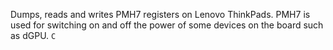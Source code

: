 Dumps, reads and writes PMH7 registers on Lenovo ThinkPads. PMH7 is used for switching on and off the power of some devices on the board such as dGPU. `C`
